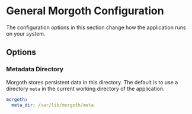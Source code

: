 # General Morgoth Configuration

The configuration options in this section change how the application runs on your system.

## Options

### Metadata Directory

Morgoth stores persistent data in this directory. The default is to use a directory `meta` in the
current working directory of the application.

```yaml
morgoth:
  meta_dir: /var/lib/morgoth/meta
```
